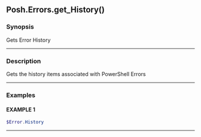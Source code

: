 Posh.Errors.get_History()
-------------------------




### Synopsis
Gets Error History



---


### Description

Gets the history items associated with PowerShell Errors



---


### Examples
#### EXAMPLE 1
```PowerShell
$Error.History
```



---

